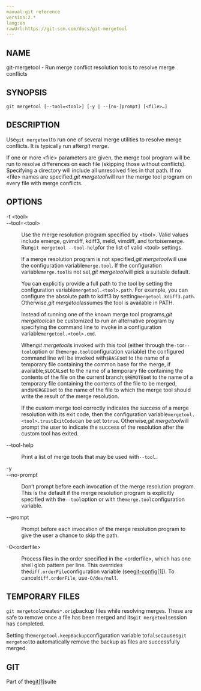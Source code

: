 ```yaml
---
manual:git reference
version:2.*
lang:en
rawUrl:https://git-scm.com/docs/git-mergetool
---
```



## NAME<a name="_name"></a>


git-mergetool - Run merge conflict resolution tools to resolve merge conflicts





## SYNOPSIS<a name="_synopsis"></a>

```
git mergetool [--tool=<tool>] [-y | --[no-]prompt] [<file>…​]
```




## DESCRIPTION<a name="_description"></a>


Use`git mergetool`to run one of several merge utilities to resolve merge conflicts. It is typically run after<em>git merge</em>.




If one or more &lt;file&gt; parameters are given, the merge tool program will be run to resolve differences on each file (skipping those without conflicts). Specifying a directory will include all unresolved files in that path. If no &lt;file&gt; names are specified,<em>git mergetool</em>will run the merge tool program on every file with merge conflicts.





## OPTIONS<a name="_options"></a>
<dl><dt id='git-mergetool--tlttoolgt'>-t &lt;tool&gt;</dt><dt id='git-mergetool---toollttoolgt'>--tool=&lt;tool&gt;</dt><dd>

Use the merge resolution program specified by &lt;tool&gt;. Valid values include emerge, gvimdiff, kdiff3, meld, vimdiff, and tortoisemerge. Run`git mergetool --tool-help`for the list of valid &lt;tool&gt; settings.



If a merge resolution program is not specified,<em>git mergetool</em>will use the configuration variable`merge.tool`. If the configuration variable`merge.tool`is not set,<em>git mergetool</em>will pick a suitable default.




You can explicitly provide a full path to the tool by setting the configuration variable`mergetool.<tool>.path`. For example, you can configure the absolute path to kdiff3 by setting`mergetool.kdiff3.path`. Otherwise,<em>git mergetool</em>assumes the tool is available in PATH.




Instead of running one of the known merge tool programs,<em>git mergetool</em>can be customized to run an alternative program by specifying the command line to invoke in a configuration variable`mergetool.<tool>.cmd`.




When<em>git mergetool</em>is invoked with this tool (either through the`-t`or`--tool`option or the`merge.tool`configuration variable) the configured command line will be invoked with`$BASE`set to the name of a temporary file containing the common base for the merge, if available;`$LOCAL`set to the name of a temporary file containing the contents of the file on the current branch;`$REMOTE`set to the name of a temporary file containing the contents of the file to be merged, and`$MERGED`set to the name of the file to which the merge tool should write the result of the merge resolution.




If the custom merge tool correctly indicates the success of a merge resolution with its exit code, then the configuration variable`mergetool.<tool>.trustExitCode`can be set to`true`. Otherwise,<em>git mergetool</em>will prompt the user to indicate the success of the resolution after the custom tool has exited.


</dd><dt id='git-mergetool---tool-help'>--tool-help</dt><dd>

Print a list of merge tools that may be used with`--tool`.

</dd><dt id='git-mergetool--y'>-y</dt><dt id='git-mergetool---no-prompt'>--no-prompt</dt><dd>

Don’t prompt before each invocation of the merge resolution program. This is the default if the merge resolution program is explicitly specified with the`--tool`option or with the`merge.tool`configuration variable.

</dd><dt id='git-mergetool---prompt'>--prompt</dt><dd>

Prompt before each invocation of the merge resolution program to give the user a chance to skip the path.

</dd><dt id='git-mergetool--Oltorderfilegt'>-O&lt;orderfile&gt;</dt><dd>

Process files in the order specified in the &lt;orderfile&gt;, which has one shell glob pattern per line. This overrides the`diff.orderFile`configuration variable (see[git-config[1]](%2249  "")). To cancel`diff.orderFile`, use`-O/dev/null`.

</dd></dl>



## TEMPORARY FILES<a name="_temporary_files"></a>


`git mergetool`creates`*.orig`backup files while resolving merges. These are safe to remove once a file has been merged and its`git mergetool`session has completed.




Setting the`mergetool.keepBackup`configuration variable to`false`causes`git mergetool`to automatically remove the backup as files are successfully merged.





## GIT<a name="_git"></a>


Part of the[git[1]](%2248  "")suite





